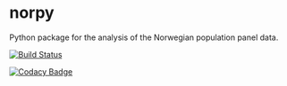 # norpy

Python package for the analysis of the Norwegian population panel data.

[![Build Status](https://travis-ci.org/OpenSourceEconomics/norpy.svg?branch=master)](https://travis-ci.org/OpenSourceEconomics/norpy)

[![Codacy Badge](https://api.codacy.com/project/badge/Grade/6872a84d76b94bde9edaac91d92ddbc3)](https://www.codacy.com/app/OpenSourceEconomics/norpy?utm_source=github.com&amp;utm_medium=referral&amp;utm_content=OpenSourceEconomics/norpy&amp;utm_campaign=Badge_Grade)
